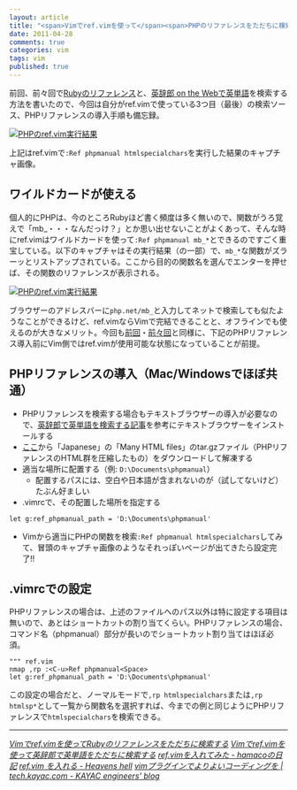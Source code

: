 ```yaml
---
layout: article
title: "<span>Vimでref.vimを使って</span><span>PHPのリファレンスをただちに検索する</span>"
date: 2011-04-28
comments: true
categories: vim
tags: vim
published: true
---
```


前回、前々回で[Rubyのリファレンス](/2011/04/26/vim-ref-plugin-ruby-reference-search-tool-refe2)と、[英辞郎 on the Webで英単語](/2011/04/27/vim-ref-plugin-alc-eijiro-english-dictionary-search)を検索する方法を書いたので、今回は自分がref.vimで使っている3つ目（最後）の検索ソース、PHPリファレンスの導入手順も備忘録。

[![PHPのref.vim実行結果](/assets/2011/04/28/vim-ref-plugin-php-reference-search-01.png)](/assets/2011/04/28/vim-ref-plugin-php-reference-search-01.png)

上記はref.vimで`:Ref phpmanual htmlspecialchars`を実行した結果のキャプチャ画像。

<!-- READMORE -->


## ワイルドカードが使える

個人的にPHPは、今のところRubyほど書く頻度は多く無いので、関数がうろ覚えで「mb\_・・・なんだっけ？」とか思い出せないことがよくあって、そんな時にref.vimはワイルドカードを使って`:Ref phpmanual mb_*`とできるのですごく重宝している。以下のキャプチャはその実行結果（の一部）で、`mb_*`な関数がズラーッとリストアップされている。ここから目的の関数名を選んでエンターを押せば、その関数のリファレンスが表示される。

[![PHPのref.vim実行結果](/assets/2011/04/28/vim-ref-plugin-php-reference-search-02.png)](/assets/2011/04/28/vim-ref-plugin-php-reference-search-02.png)

ブラウザーのアドレスバーに`php.net/mb_`と入力してネットで検索しても似たようなことができるけど、ref.vimならVimで完結できることと、オフラインでも使えるのが大きなメリット。今回も[前回](/2011/04/27/vim-ref-plugin-alc-eijiro-english-dictionary-search)・[前々回](/2011/04/26/vim-ref-plugin-ruby-reference-search-tool-refe2)と同様に、下記のPHPリファレンス導入前にVim側ではref.vimが使用可能な状態になっていることが前提。


## PHPリファレンスの導入（Mac/Windowsでほぼ共通）

- PHPリファレンスを検索する場合もテキストブラウザーの導入が必要なので、[英辞郎で英単語を検索する記事](/2011/04/27/vim-ref-plugin-alc-eijiro-english-dictionary-search)を参考にテキストブラウザーをインストールする
- [ここ](http://jp.php.net/download-docs.php)から「Japanese」の「Many HTML files」のtar.gzファイル（PHPリファレンスのHTML群を圧縮したもの）をダウンロードして解凍する
- 適当な場所に配置する（例: `D:\Documents\phpmanual`）
    - 配置するパスには、空白や日本語が含まれないのが（試してないけど）たぶん好ましい
- .vimrcで、その配置した場所を指定する

~~~ vim
let g:ref_phpmanual_path = 'D:\Documents\phpmanual'
~~~

- Vimから適当にPHPの関数を検索`:Ref phpmanual htmlspecialchars`してみて、冒頭のキャプチャ画像のようなそれっぽいページが出てきたら設定完了!!


## .vimrcでの設定

PHPリファレンスの場合は、上述のファイルへのパス以外は特に設定する項目は無いので、あとはショートカットの割り当てくらい。PHPリファレンスの場合、コマンド名（phpmanual）部分が長いのでショートカット割り当てはほぼ必須。

~~~ vim
""" ref.vim
nmap ,rp :<C-u>Ref phpmanual<Space>
let g:ref_phpmanual_path = 'D:\Documents\phpmanual'
~~~

この設定の場合だと、ノーマルモードで`,rp htmlspecialchars`または`,rp htmlsp*`として一覧から関数名を選択すれば、今までの例と同じようにPHPリファレンスで`htmlspecialchars`を検索できる。


* * *

<cite>[Vimでref.vimを使ってRubyのリファレンスをただちに検索する](/2011/04/26/vim-ref-plugin-ruby-reference-search-tool-refe2)</cite>
<cite>[Vimでref.vimを使って英辞郎で英単語をただちに検索する](/2011/04/27/vim-ref-plugin-alc-eijiro-english-dictionary-search)</cite>
<cite>[ref.vimを入れてみた - hamacoの日記](http://d.hatena.ne.jp/hamaco/20100527/1274975617)</cite>
<cite>[ref.vim を入れる - Heavens hell](http://d.hatena.ne.jp/heavenshell/20100606/1275831502)</cite>
<cite>[vimプラグインでよりよいコーディングを | tech.kayac.com - KAYAC engineers' blog](http://tech.kayac.com/archive/vim-plugin-coding.html)</cite>
